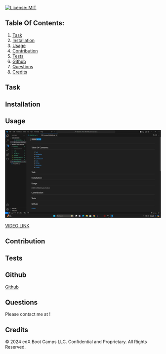 

[![License: MIT](https://img.shields.io/badge/License-MIT-yellow.svg)](https://opensource.org/licenses/MIT)

## 

## Table Of Contents:


1. [Task](#task)
2. [Installation](#installation)
3. [Usage](#usage)
4. [Contribution](#contribution)
5. [Tests](#tests)
6. [Github](#github)
7. [Questions](#questions)
8. [Credits](#credits)


## Task



## Installation 




## Usage 

![Usage](./Images/Desktop-Screenshot-2024.05.02-22.12.24.27.jpeg)



[VIDEO LINK](https://drive.google.com/file/d/1Me2qdchY4jHrJURbwaRCUr9r2B_fes7t/view?usp=sharing)

## Contribution



## Tests



## Github

[Github](https://github.com/Dfyerman?tab=repositories)

## Questions

Please contact me at !

## Credits


© 2024 edX Boot Camps LLC. Confidential and Proprietary. All Rights Reserved.


